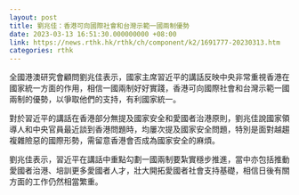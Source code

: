 ```yaml
---
layout: post
title: 劉兆佳：香港可向國際社會和台灣示範一國兩制優勢
date: 2023-03-13 16:51:30.000000000 +08:00
link: https://news.rthk.hk/rthk/ch/component/k2/1691777-20230313.htm
categories: rthk
---
```


全國港澳研究會顧問劉兆佳表示，國家主席習近平的講話反映中央非常重視香港在國家統一方面的作用，相信一國兩制好好實踐，香港可向國際社會和台灣示範一國兩制的優勢，以爭取他們的支持，有利國家統一。

對於習近平的講話在香港部分無提及國家安全和愛國者治港原則，劉兆佳說國家領導人和中央官員最近談到香港問題時，均屢次提及國家安全問題，特別是面對越趨複雜險惡的國際形勢，需留意香港會否成為國家安全的麻煩。

劉兆佳表示，習近平在講話中重點勾劃一國兩制要紮實穩步推進，當中亦包括推動愛國者治港、培訓更多愛國者人才，壯大開拓愛國者社會支持基礎，相信日後有關方面的工作仍然相當繁重。

